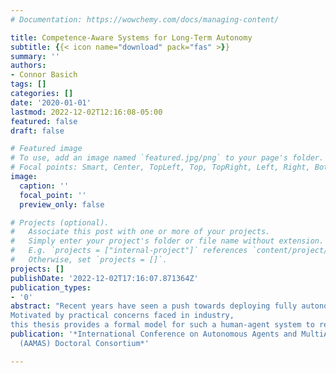 ```yaml
---
# Documentation: https://wowchemy.com/docs/managing-content/

title: Competence-Aware Systems for Long-Term Autonomy
subtitle: {{< icon name="download" pack="fas" >}}
summary: ''
authors:
- Connor Basich
tags: []
categories: []
date: '2020-01-01'
lastmod: 2022-12-02T12:16:08-05:00
featured: false
draft: false

# Featured image
# To use, add an image named `featured.jpg/png` to your page's folder.
# Focal points: Smart, Center, TopLeft, Top, TopRight, Left, Right, BottomLeft, Bottom, BottomRight.
image:
  caption: ''
  focal_point: ''
  preview_only: false

# Projects (optional).
#   Associate this post with one or more of your projects.
#   Simply enter your project's folder or file name without extension.
#   E.g. `projects = ["internal-project"]` references `content/project/deep-learning/index.md`.
#   Otherwise, set `projects = []`.
projects: []
publishDate: '2022-12-02T17:16:07.871364Z'
publication_types:
- '0'
abstract: "Recent years have seen a push towards deploying fully autonomous robots in large, complex domains such as autonomous driving, space exploration, and service robots. However, legal, ethical, or technical constraints have limited the extent of these systems' employable autonomy. In order to successfully achieve their intended goals, these systems must utilize assistance from humans to compensate for their limitations. For such systems to be successful over the course of a long-term deployment, they must both be cognizant of their own competence and have the ability to improve this competence over time in a safe way. 
Motivated by practical concerns faced in industry, 
this thesis provides a formal model for such a human-agent system to reason about its own competence and aims in future work to provide effective ways of safely improving the competence of the system over the course of its deployment."
publication: '*International Conference on Autonomous Agents and MultiAgent Systems
  (AAMAS) Doctoral Consortium*'

---
```

